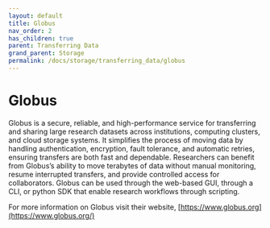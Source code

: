 ```yaml
---
layout: default
title: Globus
nav_order: 2
has_children: true
parent: Transferring Data
grand_parent: Storage
permalink: /docs/storage/transferring_data/globus
---
```


# Globus

Globus is a secure, reliable, and high-performance service for transferring and sharing large research datasets across institutions, computing clusters, and cloud storage systems. It simplifies the process of moving data by handling authentication, encryption, fault tolerance, and automatic retries, ensuring transfers are both fast and dependable. Researchers can benefit from Globus’s ability to move terabytes of data without manual monitoring, resume interrupted transfers, and provide controlled access for collaborators. Globus can be used through the web-based GUI, through a CLI, or python SDK that enable research workflows through scripting.

For more information on Globus visit their website, [https://www.globus.org](https://www.globus.org/)
